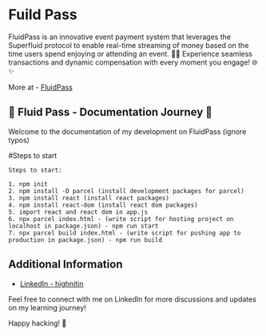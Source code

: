 # Fuild Pass

FluidPass is an innovative event payment system that leverages the Superfluid protocol to enable real-time streaming of money based on the time users spend enjoying or attending an event. 🚀💸 Experience seamless transactions and dynamic compensation with every moment you engage! 🌐✨

More at - [FluidPass](https://linktr.ee/fluidpass)

## 🚀 Fluid Pass - Documentation Journey 🚀


Welcome to the documentation of my development on FluidPass (ignore typos)


#Steps to start

```
Steps to start:

1. npm init 
2. npm install -D parcel (install development packages for parcel)
3. npm install react (install react packages)
4. npm install react-dom (install react dom packages)
5. import react and react dom in app.js
6. npx parcel index.html - (write script for hosting project on localhost in package.json) - npm run start
7. npx parcel build index.html - (write script for pushing app to production in package.json) - npm run build
```

## Additional Information

- [LinkedIn - highnitin](https://linkedin.com/in/highnitin)

Feel free to connect with me on LinkedIn for more discussions and updates on my learning journey!

Happy hacking! 🚀
